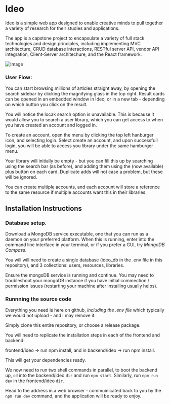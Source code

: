 # Ideo


Ideo is a simple web app designed to enable creative minds to pull together a variety of research for their studies and applications.

The app is a capstone project to encapsulate a variety of full stack technologies and design principles, including implementing MVC architecture, CRUD database interactions, RESTful server API, vendor API integration, Client-Server architechure, and the React framework.

![image](https://github.com/user-attachments/assets/d00c7a9c-d407-44f9-9e9a-19d17e71fbee)

### User Flow:

You can start browsing millions of articles straight away, by opening the search sidebar by clicking the magnifying glass in the top right. Result cards can be opened in an embedded window in Ideo, or in a new tab - depending on which button you click on the result.

You will notice the locak search option is unavailable. This is because it would allow you to search a user library, which you can get access to when you have created an account and logged in.

To create an account, open the menu by clicking the top left hanburger icon, and selecting login. Select create an account, and upon successfull login, you will be able to access you library under the same hamburger menu.

Your library will initially be empty - but you can fill this up by searching using the search bar (as before), and adding them using the (now available) plus button on each card. Duplicate adds will not case a problem, but these will be ignored.

You can create multiple accounts, and each account will store a reference to the same resource if multiple accounts want this in their libraries.

## Installation Instructions

### Database setup.

Download a MongoDB service executable, one that you can run as a daemon on your preferred platform. When this is running, enter into the command line interface in your terminal, or if you prefer a GUI, try _MongoDB Compass_.

You will will need to create a single database (ideo_db in the .env file in this repository), and 3 collections: users, resources, libraries.

Ensure the mongoDB service is running and continue. You may need to troubleshoot your mongoDB instance if you have initial commection / permission issues (restarting your machine after installing usually helps).

### Runnning the source code

Everything you need is here on github, _including the .env file_ which typically we would not upload - and I may remove it.

Simply clone this entire repository, or choose a release package.

You will need to replicate the installation steps in each of the frontend and backend:

frontend/ideo -> run npm install, and in backend/ideo -> run npm install.

This will get your dependencies ready.

We now need to run two shell commands in parallel, to boot the backend up, ```cd``` into the backend/ideo ```dir``` and run ```npm start```. Similarly,  run ```npm run dev``` in the frontend/ideo ```dir```.

Head to the address in a web browser - commuinicated back to you by the ```npm run dev``` command, and the application will be ready to enjoy.
